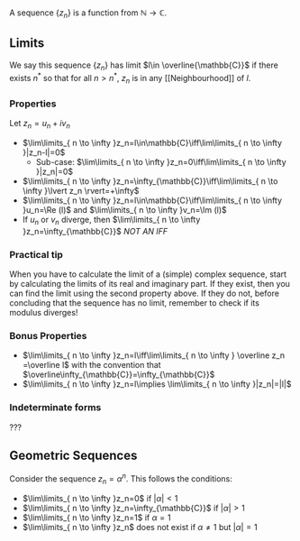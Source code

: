 A sequence $\{ z_n \}$ is a function from $\mathbb{N}\to \mathbb{C}$. 
## Limits
We say this sequence $\{ z_n \}$ has limit $l\in \overline{\mathbb{C}}$ if there exists $n^{*}$ so that for all $n>n^{*}$, $z_n$ is in any [[Neighbourhood]] of $l$.
### Properties
Let $z_n=u_n+iv_n$
- $\lim\limits_{ n \to \infty }z_n=l\in\mathbb{C}\iff\lim\limits_{ n \to \infty }|z_n-l|=0$
    - Sub-case: $\lim\limits_{ n \to \infty }z_n=0\iff\lim\limits_{ n \to \infty }|z_n|=0$
- $\lim\limits_{ n \to \infty }z_n=\infty_{\mathbb{C}}\iff\lim\limits_{ n \to \infty }\lvert z_n \rvert=+\infty$ 
- $\lim\limits_{ n \to \infty }z_n=l\in\mathbb{C}\iff\lim\limits_{ n \to \infty }u_n=\Re (l)$ and $\lim\limits_{ n \to \infty }v_n=\Im (l)$
- If $u_n$ or $v_n$ diverge, then $\lim\limits_{ n \to \infty }z_n=\infty_{\mathbb{C}}$ *NOT AN IFF*
### Practical tip 
When you have to calculate the limit of a (simple) complex sequence, start by calculating the limits of its real and imaginary part. If they exist, then you can find the limit using the second property above. If they do not, before concluding that the sequence has no limit, remember to check if its modulus diverges!
### Bonus Properties
- $\lim\limits_{ n \to \infty }z_n=l\iff\lim\limits_{ n \to \infty } \overline z_n =\overline l$ with the convention that $\overline\infty_{\mathbb{C}}=\infty_{\mathbb{C}}$ 
- $\lim\limits_{ n \to \infty }z_n=l\implies \lim\limits_{ n \to \infty }|z_n|=|l|$
### Indeterminate forms
???
## Geometric Sequences
Consider the sequence $z_n=\alpha ^{n}$. This follows the conditions:
- $\lim\limits_{ n \to \infty }z_n=0$ if $\lvert \alpha \rvert<1$
- $\lim\limits_{ n \to \infty }z_n=\infty_{\mathbb{C}}$ if $\lvert \alpha \rvert>1$
- $\lim\limits_{ n \to \infty }z_n=1$ if $\alpha=1$ 
- $\lim\limits_{ n \to \infty }z_n$ does not exist if $\alpha \neq 1$ but $\lvert \alpha \rvert=1$